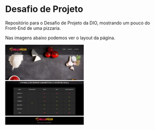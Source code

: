 # Desafio de Projeto
Repositório para o Desafio de Projeto da DIO, mostrando um pouco do Front-End de uma pizzaria. 

Nas imagens abaixo podemos ver o layout da página.

<img src="./imagens/navbar.png" width="50%">
<img src="./imagens/desenvolvimento.png" width="50%">
<img src="./imagens/footer.png" width="50%">


